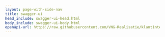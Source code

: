 ```yaml
---
layout: page-with-side-nav
title: swagger-ui
head_include: swagger-ui-head.html
body_include: swagger-ui-body.html
openapi-url: https://raw.githubusercontent.com/VNG-Realisatie/klantinteracties/main/docs/api_familie_klantinteracties/klantinteracties_referentielijsten/openapi.yaml
---
```

<div id="swagger-ui"></div>
